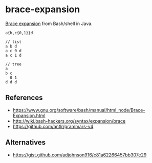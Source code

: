 # brace-expansion
[Brace expansion] from Bash/shell in Java.

```
a{b,c{0,1}}d

// list
a b d
a c 0 d
a c 1 d

// tree
a
b c
  0 1
d d d
```

## References

* https://www.gnu.org/software/bash/manual/html_node/Brace-Expansion.html
* http://wiki.bash-hackers.org/syntax/expansion/brace
* https://github.com/antlr/grammars-v4

## Alternatives

* https://gist.github.com/adjohnson916/c81a62266457bb307e29

[brace expansion]: https://www.gnu.org/software/bash/manual/html_node/Brace-Expansion.html
